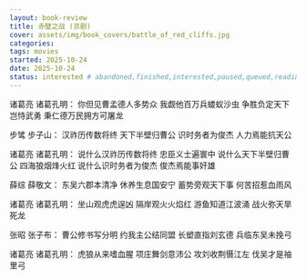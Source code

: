 ```yaml
---
layout: book-review
title: 赤壁之战 (京剧)
cover: assets/img/book_covers/battle_of_red_cliffs.jpg
categories:
tags: movies
started: 2025-10-24
date: 2025-10-24
status: interested # abandoned,finished,interested,paused,queued,reading,reread
---
```


诸葛亮 诸葛孔明： 你但见曹孟德人多势众 我觑他百万兵蝼蚁沙虫 争胜负定天下岂恃武勇 秉仁德万民拥方可屠龙

步骘 步子山： 汉祚历传数将终 天下半壁归曹公 识时务者为俊杰 人力焉能抗天公

诸葛亮 诸葛孔明： 说什么汉祚历传数将终 忠臣义士遍寰中 说什么天下半壁归曹公 四海狼烟烽火红 说什么识时务者为俊杰 俊杰焉能事奸雄

薛综 薛敬文： 东吴六郡本清净 休养生息国安宁 蓄势旁观天下事 何苦招惹血雨风

诸葛亮 诸葛孔明： 坐山观虎虎逞凶 隔岸观火火焰红 游鱼知道江波涌 战火弥天旱死龙

张昭 张子布： 曹公修书写分明 约我主公结同盟 长塑直指刘玄德 兵临东吴未挽弓

诸葛亮 诸葛孔明： 虎狼从来嗜血腥 项庄舞剑意沛公 攻刘收荆慑江左 伐吴才是袖里弓
